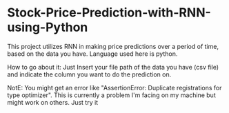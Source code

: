# Stock-Price-Prediction-with-RNN-using-Python
This project utilizes RNN in making price predictions over a period of time, based on the data you have.
Language used here is python.

How to go about it:
Just Insert your file path of the data you have (csv file) and indicate the column you want to do the prediction on.

NotE:
You might get an error like  "AssertionError: Duplicate registrations for type optimizer".
This is currently a problem I'm facing on my machine but might work on others. Just try it
